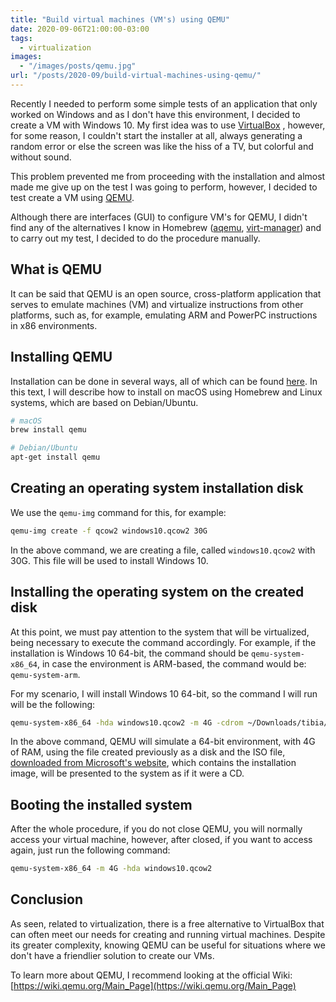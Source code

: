```yaml
---
title: "Build virtual machines (VM's) using QEMU"
date: 2020-09-06T21:00:00-03:00
tags:
  - virtualization
images:
  - "/images/posts/qemu.jpg"
url: "/posts/2020-09/build-virtual-machines-using-qemu/"
---
```


Recently I needed to perform some simple tests of an application that only worked on Windows and as I don't have this environment, I decided to create a VM with Windows 10. My first idea was to use [VirtualBox](https://www.virtualbox.org/) , however, for some reason, I couldn't start the installer at all, always generating a random error or else the screen was like the hiss of a TV, but colorful and without sound.

This problem prevented me from proceeding with the installation and almost made me give up on the test I was going to perform, however, I decided to test create a VM using [QEMU](https://www.qemu.org/).

Although there are interfaces (GUI) to configure VM's for QEMU, I didn't find any of the alternatives I know in Homebrew ([aqemu](https://github.com/tobimensch/aqemu), [virt-manager](https://virt-manager.org/)) and to carry out my test, I decided to do the procedure manually.

## What is QEMU

It can be said that QEMU is an open source, cross-platform application that serves to emulate machines (VM) and virtualize instructions from other platforms, such as, for example, emulating ARM and PowerPC instructions in x86 environments.

## Installing QEMU

Installation can be done in several ways, all of which can be found [here](https://www.qemu.org/download/). In this text, I will describe how to install on macOS using Homebrew and Linux systems, which are based on Debian/Ubuntu.

```bash
# macOS
brew install qemu

# Debian/Ubuntu
apt-get install qemu
```

## Creating an operating system installation disk

We use the `qemu-img` command for this, for example:

```bash
qemu-img create -f qcow2 windows10.qcow2 30G
```

In the above command, we are creating a file, called `windows10.qcow2` with 30G. This file will be used to install Windows 10.

## Installing the operating system on the created disk

At this point, we must pay attention to the system that will be virtualized, being necessary to execute the command accordingly. For example, if the installation is Windows 10 64-bit, the command should be `qemu-system-x86_64`, in case the environment is ARM-based, the command would be: `qemu-system-arm`.

For my scenario, I will install Windows 10 64-bit, so the command I will run will be the following:

```bash
qemu-system-x86_64 -hda windows10.qcow2 -m 4G -cdrom ~/Downloads/tibia/Win10_2004_EnglishInternational_x64.iso -boot c
```

In the above command, QEMU will simulate a 64-bit environment, with 4G of RAM, using the file created previously as a disk and the ISO file, [downloaded from Microsoft's website](https://www.microsoft.com/pt-br/software-download/windows10ISO), which contains the installation image, will be presented to the system as if it were a CD.

## Booting the installed system

After the whole procedure, if you do not close QEMU, you will normally access your virtual machine, however, after closed, if you want to access again, just run the following command:

```bash
qemu-system-x86_64 -m 4G -hda windows10.qcow2
```

## Conclusion

As seen, related to virtualization, there is a free alternative to VirtualBox that can often meet our needs for creating and running virtual machines. Despite its greater complexity, knowing QEMU can be useful for situations where we don't have a friendlier solution to create our VMs.

To learn more about QEMU, I recommend looking at the official Wiki: [https://wiki.qemu.org/Main_Page](https://wiki.qemu.org/Main_Page)
